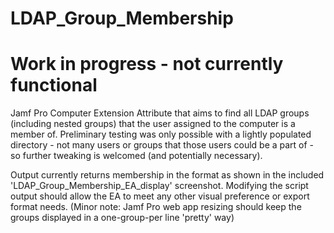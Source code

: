 # LDAP_Group_Membership

# Work in progress - not currently functional

Jamf Pro Computer Extension Attribute that aims to find all LDAP groups (including nested groups) that the user assigned to the computer is a member of. Preliminary testing was only possible with a lightly populated directory - not many users or groups that those users could be a part of - so further tweaking is welcomed (and potentially necessary).

Output currently returns membership in the format as shown in the included 'LDAP_Group_Membership_EA_display' screenshot. Modifying the script output should allow the EA to meet any other visual preference or export format needs.
(Minor note: Jamf Pro web app resizing should keep the groups displayed in a one-group-per line 'pretty' way)
